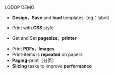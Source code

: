 LODOP DEMO

- **Design**，**Save** and **load** templates（eg：label） 
- Print with **CSS** style

- Get and Set **pagesize**，**printer**

* Print **PDFs**，**Images**
* Print-items is **repeated** on papers
* **Paging**-print（分页）
* **Slicing** tasks to improve **performance**
